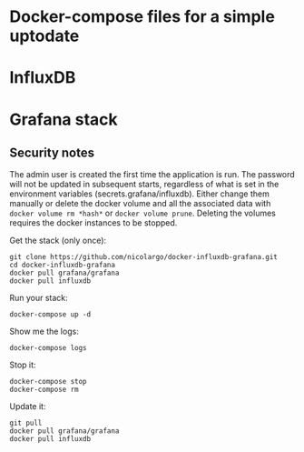 # Docker-compose files for a simple uptodate
# InfluxDB
# Grafana stack

## Security notes
The admin user is created the first time the application is run. The password
will not be updated in subsequent starts, regardless of what is set in the
environment variables (secrets.grafana/influxdb). Either change them manually or
delete the docker volume and all the associated data with
`docker volume rm *hash*` or `docker volume prune`. Deleting the volumes
requires the docker instances to be stopped.

Get the stack (only once):

```
git clone https://github.com/nicolargo/docker-influxdb-grafana.git
cd docker-influxdb-grafana
docker pull grafana/grafana
docker pull influxdb
```

Run your stack:

```
docker-compose up -d

```

Show me the logs:

```
docker-compose logs
```

Stop it:

```
docker-compose stop
docker-compose rm
```

Update it:

```
git pull
docker pull grafana/grafana
docker pull influxdb
```
